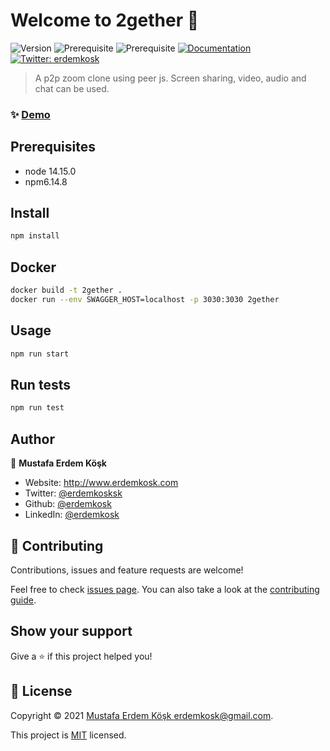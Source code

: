 # Welcome to 2gether 👋
![Version](https://img.shields.io/badge/version-1.0.0-blue.svg?cacheSeconds=2592000)
![Prerequisite](https://img.shields.io/badge/node-10.15.3-blue.svg)
![Prerequisite](https://img.shields.io/badge/npm-6.4.1-blue.svg)
[![Documentation](https://img.shields.io/badge/documentation-yes-brightgreen.svg)](https://github.com/erdemkosk/quiz_api#readme)
[![Twitter: erdemkosk](https://img.shields.io/twitter/follow/erdemkosk.svg?style=social)](https://twitter.com/erdemkosk)

> A p2p zoom clone using peer js. Screen sharing, video, audio and chat can be used.

### ✨ [Demo](https://two-gether.herokuapp.com)

## Prerequisites

- node 14.15.0
- npm6.14.8

## Install

```sh
npm install
```

## Docker

```sh
docker build -t 2gether .
docker run --env SWAGGER_HOST=localhost -p 3030:3030 2gether
```

## Usage

```sh
npm run start
```

## Run tests

```sh
npm run test
```

## Author

👤 **Mustafa Erdem Köşk**

* Website: http://www.erdemkosk.com
* Twitter: [@erdemkosksk](https://twitter.com/erdemkosksk)
* Github: [@erdemkosk](https://github.com/erdemkosk)
* LinkedIn: [@erdemkosk](https://linkedin.com/in/erdemkosk)

## 🤝 Contributing

Contributions, issues and feature requests are welcome!

Feel free to check [issues page](https://github.com/erdemkosk/quiz_api/issues). You can also take a look at the [contributing guide](https://github.com/erdemkosk/quiz_api/blob/master/CONTRIBUTING.md).

## Show your support

Give a ⭐️ if this project helped you!


## 📝 License

Copyright © 2021 [Mustafa Erdem Köşk <erdemkosk@gmail.com>](https://github.com/erdemkosk).

This project is [MIT](https://github.com/erdemkosk/quiz_api/blob/master/LICENSE) licensed.